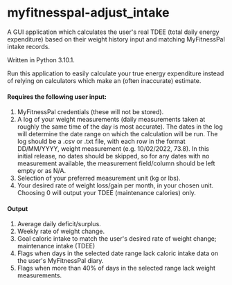 # myfitnesspal-adjust_intake
A GUI application which calculates the user's real TDEE (total daily energy expenditure) based on their weight history input and matching MyFitnessPal intake records.

Written in Python 3.10.1.

Run this application to easily calculate your true energy expenditure instead of relying on calculators which make an (often inaccurate) estimate. 

#### Requires the following user input:

1. MyFitnessPal credentials (these will not be stored).
2. A log of your weight measurements (daily measurements taken at roughly the same time of the day is most accurate). The dates in the log will determine the date range on which the calculation will be run. The log should be a .csv or .txt file, with each row in the format DD/MM/YYYY, weight measurement (e.g. 10/02/2022, 73.8). In this initial release, no dates should be skipped, so for any dates with no measurement available, the measurement field/column should be left empty or as N/A.
3. Selection of your preferred measurement unit (kg or lbs).
4. Your desired rate of weight loss/gain per month, in your chosen unit. Choosing 0 will output your TDEE (maintenance calories) only.

#### Output

1. Average daily deficit/surplus.
2. Weekly rate of weight change.
3. Goal caloric intake to match the user's desired rate of weight change; maintenance intake (TDEE)
4. Flags when days in the selected date range lack caloric intake data on the user's MyFitnessPal diary.
5. Flags when more than 40% of days in the selected range lack weight measurements.
